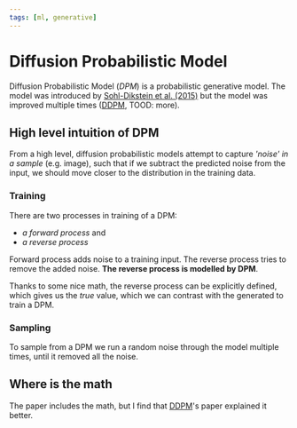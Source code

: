 ```yaml
---
tags: [ml, generative]
---
```


# Diffusion Probabilistic Model

Diffusion Probabilistic Model (*DPM*) is a probabilistic generative model. The
model was introduced by [Sohl-Dikstein et al.
(2015)](https://proceedings.mlr.press/v37/sohl-dickstein15.pdf) but the model
was improved multiple times
([DDPM](./denoising_diffusion_probabilistic_model.md), TOOD: more).

## High level intuition of DPM

From a high level, diffusion probabilistic models attempt to capture *'noise' in
a sample* (e.g. image), such that if we subtract the predicted noise from the
input, we should move closer to the distribution in the training data.

### Training

There are two processes in training of a DPM:

- *a forward process* and
- *a reverse process*

Forward process adds noise to a training input. The reverse process tries to
remove the added noise. **The reverse process is modelled by DPM**.

Thanks to some nice math, the reverse process can be explicitly defined, which
gives us the *true* value, which we can contrast with the generated to train a
DPM.

### Sampling

To sample from a DPM we run a random noise through the model multiple times,
until it removed all the noise.

## Where is the math

The paper includes the math, but I find that
[DDPM](./denoising_diffusion_probabilistic_model.md)'s paper explained it
better.
